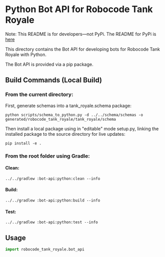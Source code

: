 # Python Bot API for Robocode Tank Royale

Note: This README is for developers—not PyPi. The README for PyPi is [here](PyPi-ReadMe.md)

This directory contains the Bot API for developing bots for Robocode Tank Royale with Python.

The Bot API is provided via a pip package.

## Build Commands (Local Build)

### From the current directory:

First, generate schemas into a tank_royale.schema package:

```shell
python scripts/schema_to_python.py -d ../../schema/schemas -o generated/robocode_tank_royale/tank_royale/schema
```

Then install a local package using in "editable" mode setup.py, linking the installed package to the source directory
for live updates:

```shell
pip install -e .
```

### From the root folder using Gradle:

#### Clean:

```shell
../../gradlew :bot-api:python:clean --info
```

#### Build:

```shell
../../gradlew :bot-api:python:build --info
```

#### Test:

```shell
../../gradlew :bot-api:python:test --info
```


## Usage

```py
import robocode_tank_royale.bot_api
```
